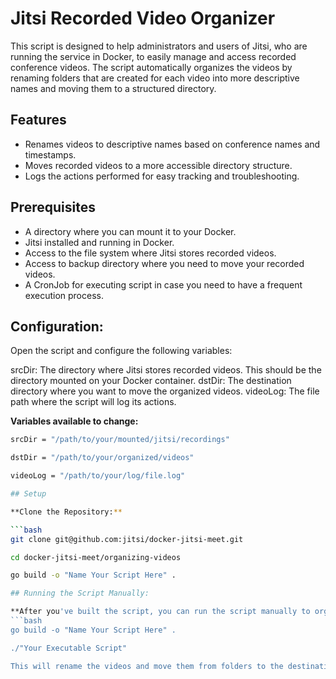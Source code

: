 # Jitsi Recorded Video Organizer

This script is designed to help administrators and users of Jitsi, who are running the service in Docker, to easily manage and access recorded conference videos. The script automatically organizes the videos by renaming folders that are created for each video into more descriptive names and moving them to a structured directory.

## Features

- Renames videos to descriptive names based on conference names and timestamps.
- Moves recorded videos to a more accessible directory structure.
- Logs the actions performed for easy tracking and troubleshooting.

## Prerequisites

- A directory where you can mount it to your Docker.
- Jitsi installed and running in Docker.
- Access to the file system where Jitsi stores recorded videos.
- Access to backup directory where you need to move your recorded videos.
- A CronJob for executing script in case you need to have a frequent execution process.


## Configuration:

Open the script and configure the following variables:

srcDir: The directory where Jitsi stores recorded videos. This should be the directory mounted on your Docker container.
dstDir: The destination directory where you want to move the organized videos.
videoLog: The file path where the script will log its actions.

**Variables available to change:**
   ```bash
   srcDir = "/path/to/your/mounted/jitsi/recordings"

   dstDir = "/path/to/your/organized/videos"

   videoLog = "/path/to/your/log/file.log"

## Setup

**Clone the Repository:**

   ```bash
   git clone git@github.com:jitsi/docker-jitsi-meet.git 

   cd docker-jitsi-meet/organizing-videos

   go build -o "Name Your Script Here" .

## Running the Script Manually:

**After you've built the script, you can run the script manually to organize your videos:**
   ```bash
   go build -o "Name Your Script Here" .

   ./"Your Executable Script"

This will rename the videos and move them from folders to the destination directory.

